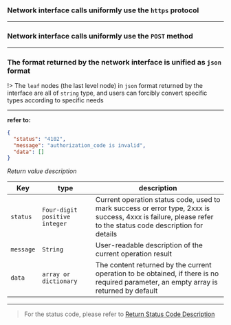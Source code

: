 ### Network interface calls uniformly use the `https` protocol

---

### Network interface calls uniformly use the `POST` method

---

### The format returned by the network interface is unified as `json` format

!> The `leaf` nodes (the last level node) in `json` format returned by the interface are all of `string` type, and users can forcibly convert specific types according to specific needs

---

**refer to:**

```json
{
  "status": "4102",
  "message": "authorization_code is invalid",
  "data": []
}
```

_Return value description_

| Key       | type                          | description                                                                                                                                                  |
| --------- | ----------------------------- | ------------------------------------------------------------------------------------------------------------------------------------------------------------ |
| `status`  | `Four-digit positive integer` | Current operation status code, used to mark success or error type, 2xxx is success, 4xxx is failure, please refer to the status code description for details |
| `message` | `String`                      | User-readable description of the current operation result                                                                                                    |
| `data`    | `array or dictionary`         | The content returned by the current operation to be obtained, if there is no required parameter, an empty array is returned by default                       |

---

> For the status code, please refer to [Return Status Code Description](/#/server-develop/status-code ':ignore')
